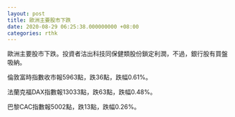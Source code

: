 ```yaml
---
layout: post
title: 歐洲主要股市下跌
date: 2020-08-29 06:25:38.000000000 +08:00
categories: rthk
---
```


歐洲主要股市下跌。投資者沽出科技同保健類股份鎖定利潤，不過，銀行股有買盤吸納。

倫敦富時指數收市報5963點，跌36點，跌幅0.61%。

法蘭克福DAX指數報13033點，跌63點，跌幅0.48%。

巴黎CAC指數報5002點，跌13點，跌幅0.26%。
